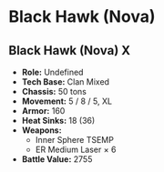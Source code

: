 # Black Hawk (Nova)
## Black Hawk (Nova) X
- **Role:** Undefined
- **Tech Base:** Clan Mixed
- **Chassis:** 50 tons
- **Movement:** 5 / 8 / 5, XL
- **Armor:** 160
- **Heat Sinks:** 18 (36)
- **Weapons:**
  - Inner Sphere TSEMP
  - ER Medium Laser × 6
- **Battle Value:** 2755

